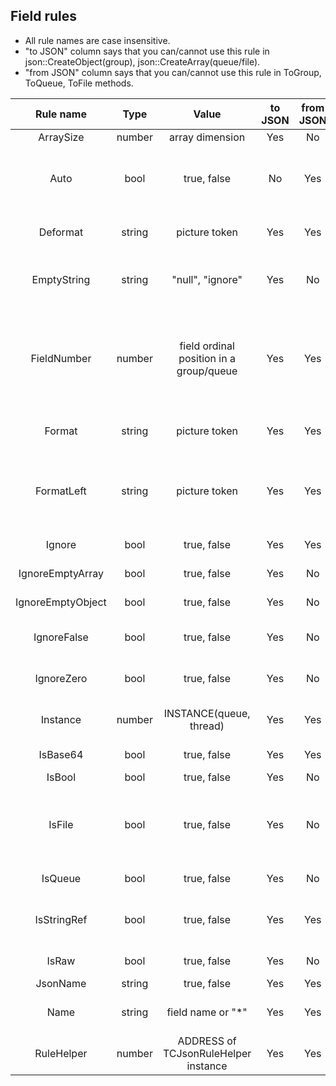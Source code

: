 ## Field rules
- All rule names are case insensitive.
- "to JSON" column says that you can/cannot use this rule in json::CreateObject(group), json::CreateArray(queue/file).
- "from JSON" column says that you can/cannot use this rule in ToGroup, ToQueue, ToFile methods.


|   **Rule name**   | **Type** |                **Value**                | **to JSON** | **from JSON** |                                                                        **Description**                                                                        |   |
|:-----------------:|:--------:|:---------------------------------------:|:-----------:|:-------------:|:-------------------------------------------------------------------------------------------------------------------------------------------------------------:|:-:|
| ArraySize         | number   | array dimension                         |     Yes     |       No      | DIM(1) issue fix.                                                                                                                                             |   |
| Auto              | bool     | true, false                             |      No     |      Yes      | field value must be assigned in AutoCB callback method,  most rules are not used.                                                                             |   |
| Deformat          | string   | picture token                           |     Yes     |      Yes      | call fld = DEFORMAT(value, picture).                                                                                                                          |   |
| EmptyString       | string   | "null", "ignore"                        |     Yes     |       No      | "null": create null object; "ignore": do not create empty string object.                                                                                      |   |
| FieldNumber       | number   | field ordinal position in a group/queue |     Yes     |      Yes      | an ordinal position of a field in a queue; if FieldNumber > 0 then json array  will be built from this field only and look like ["alpha", "beta"] or [1,2,3]. |   |
| Format            | string   | picture token                           |     Yes     |      Yes      | call fld = FORMAT(value, picture).                                                                                                                            |   |
| FormatLeft        | string   | picture token                           |     Yes     |      Yes      | call fld = LEFT(FORMAT(value, picture)).  FORMAT pads spaces on the left for numeric pictures.                                                                |   |
| Ignore            | bool     | true, false                             |     Yes     |      Yes      | do not process the field.                                                                                                                                     |   |
| IgnoreEmptyArray  | bool     | true, false                             |     Yes     |       No      | do not create empty arrays [].                                                                                                                                |   |
| IgnoreEmptyObject | bool     | true, false                             |     Yes     |       No      | do not create empty objects {}.                                                                                                                               |   |
| IgnoreFalse       | bool     | true, false                             |     Yes     |       No      | do not create bool object with 'false' value.                                                                                                                 |   |
| IgnoreZero        | bool     | true, false                             |     Yes     |       No      | do not create numeric object with 0 value.                                                                                                                    |   |
| Instance          | number   | INSTANCE(queue, thread)                 |     Yes     |      Yes      | value returned by INSTANCE(queue, thread).                                                                                                                    |   |
| IsBase64          | bool     | true, false                             |     Yes     |      Yes      | field is base64 encoded json string.                                                                                                                          |   |
| IsBool            | bool     | true, false                             |     Yes     |       No      | field is BOOLEAN.                                                                                                                                             |   |
| IsFile            | bool     | true, false                             |     Yes     |       No      | field is a filename, result is a file content.  Use "IsBase64":true to store the content as base64.                                                           |   |
| IsQueue           | bool     | true, false                             |     Yes     |       No      | field is a queue: create a json array.                                                                                                                        |   |
| IsStringRef       | bool     | true, false                             |     Yes     |      Yes      | field is &STRING, assigned to static string or another variable.                                                                                              |   |
| IsRaw             | bool     | true, false                             |     Yes     |       No      | field is raw json string.                                                                                                                                     |   |
| JsonName          | string   | true, false                             |     Yes     |      Yes      | json item name.                                                                                                                                               |   |
| Name              | string   | field name or "*"                       |     Yes     |      Yes      | field name w/o prefix, or '*' for any field.                                                                                                                  |   |
| RuleHelper        | number   | ADDRESS of TCJsonRuleHelper instance    |     Yes     |      Yes      | an address of the RuleHelper class instance.                                                                                                                  |   |